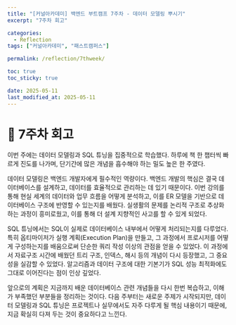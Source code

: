 ```yaml
---
title: "[커널아카데미] 백엔드 부트캠프 7주차 - 데이터 모델링 뿌시기"
excerpt: "7주차 회고"

categories:
  - Reflection
tags: ["커널아카데미", "패스트캠퍼스"]

permalink: /reflection/7thweek/

toc: true
toc_sticky: true

date: 2025-05-11
last_modified_at: 2025-05-11
---
```


# 📜 7주차 회고
이번 주에는 데이터 모델링과 SQL 튜닝을 집중적으로 학습했다. 하루에 책 한 챕터씩 빠르게 진도를 나가며, 단기간에 많은 개념을 흡수해야 하는 밀도 높은 한 주였다.

데이터 모델링은 백엔드 개발자에게 필수적인 역량이다. 백엔드 개발의 핵심은 결국 데이터베이스를 설계하고, 데이터를 효율적으로 관리하는 데 있기 때문이다. 이번 강의를 통해 현실 세계의 데이터와 업무 흐름을 어떻게 분석하고, 이를 ER 모델을 기반으로 데이터베이스 구조에 반영할 수 있는지를 배웠다. 실생활의 문제를 논리적 구조로 추상화하는 과정이 흥미로웠고, 이를 통해 더 설계 지향적인 사고를 할 수 있게 되었다.

SQL 튜닝에서는 SQL이 실제로 데이터베이스 내부에서 어떻게 처리되는지를 다루었다. 특히 옵티마이저가 실행 계획(Execution Plan)을 만들고, 그 과정에서 프로시저를 어떻게 구성하는지를 배움으로써 단순한 쿼리 작성 이상의 관점을 얻을 수 있었다. 이 과정에서 자료구조 시간에 배웠던 트리 구조, 인덱스, 해시 등의 개념이 다시 등장했고, 그 중요성을 실감할 수 있었다. 알고리즘과 데이터 구조에 대한 기본기가 SQL 성능 최적화에도 그대로 이어진다는 점이 인상 깊었다.

앞으로의 계획은 지금까지 배운 데이터베이스 관련 개념들을 다시 한번 복습하고, 이해가 부족했던 부분들을 정리하는 것이다. 다음 주부터는 새로운 주제가 시작되지만, 데이터 모델링과 SQL 튜닝은 프로젝트나 실무에서도 자주 다루게 될 핵심 내용이기 때문에, 지금 확실히 다져 두는 것이 중요하다고 느낀다.
